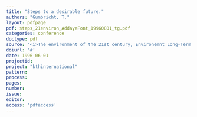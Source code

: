 ```yaml
---
title: "Steps to a desirable future."
authors: "Gumbricht, T."
layout: pdfpage
pdf: steps_21environ_AddayeFont_19960801_tg.pdf
categories: conference
doctype: pdf
source: '<i>The environment of the 21st century, Environemnt Long-Term Governability and Democracy</i> (p. 9)'
doiurl: '#'
date: 1996-06-01
projectid:
project: "kthinternational"
pattern:
process:
pages:
number:
issue:
editor:
access: 'pdfaccess'
---
```

